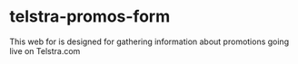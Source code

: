 # telstra-promos-form
This web for is designed for gathering information about promotions going live on Telstra.com
